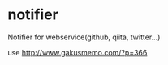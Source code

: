 # notifier
Notifier for webservice(github, qiita, twitter...) 

use http://www.gakusmemo.com/?p=366

